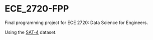 # ECE_2720-FPP

Final programming project for ECE 2720: Data Science for Engineers. 

Using the [SAT-4](https://www.kaggle.com/crawford/deepsat-sat4) dataset. 
